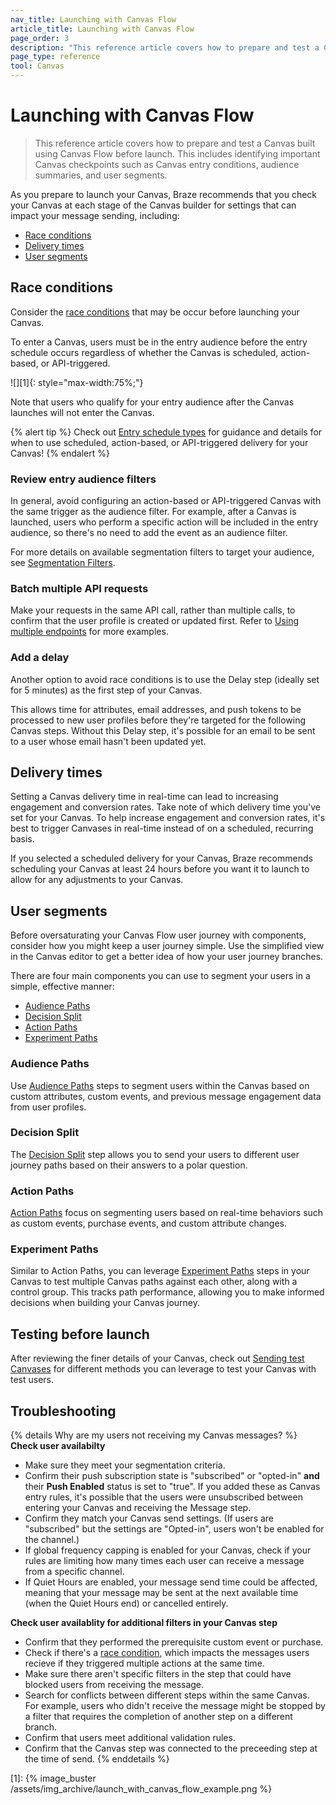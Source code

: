 ```yaml
---
nav_title: Launching with Canvas Flow
article_title: Launching with Canvas Flow
page_order: 3
description: "This reference article covers how to prepare and test a Canvas built with Canvas Flow before launch."
page_type: reference
tool: Canvas
---
```


# Launching with Canvas Flow

> This reference article covers how to prepare and test a Canvas built using Canvas Flow before launch. This includes identifying important Canvas checkpoints such as Canvas entry conditions, audience summaries, and user segments.

As you prepare to launch your Canvas, Braze recommends that you check your Canvas at each stage of the Canvas builder for settings that can impact your message sending, including:
* [Race conditions](#race-conditions)
* [Delivery times](#delivery-times)
* [User segments](#segment-users)

## Race conditions 

Consider the [race conditions]({{site.baseurl}}/user_guide/engagement_tools/testing/race_conditions/) that may be occur before launching your Canvas. 

To enter a Canvas, users must be in the entry audience before the entry schedule occurs regardless of whether the Canvas is scheduled, action-based, or API-triggered. 

![][1]{: style="max-width:75%;"}

Note that users who qualify for your entry audience after the Canvas launches will not enter the Canvas.

{% alert tip %}
Check out [Entry schedule types]({{site.baseurl}}/user_guide/engagement_tools/canvas/create_a_canvas/create_a_canvas/#step-2b-set-your-canvas-entry-schedule) for guidance and details for when to use scheduled, action-based, or API-triggered delivery for your Canvas!
{% endalert %}

### Review entry audience filters

In general, avoid configuring an action-based or API-triggered Canvas with the same trigger as the audience filter. For example, after a Canvas is launched, users who perform a specific action will be included in the entry audience, so there's no need to add the event as an audience filter. 

For more details on available segmentation filters to target your audience, see [Segmentation Filters]({{site.baseurl}}/user_guide/engagement_tools/segments/segmentation_filters).

### Batch multiple API requests

Make your requests in the same API call, rather than multiple calls, to confirm that the user profile is created or updated first. Refer to [Using multiple endpoints]({{site.baseurl}}/user_guide/engagement_tools/testing/race_conditions/#using-multiple-api-endpoints) for more examples.

### Add a delay

Another option to avoid race conditions is to use the Delay step (ideally set for 5 minutes) as the first step of your Canvas. 

This allows time for attributes, email addresses, and push tokens to be processed to new user profiles before they're targeted for the following Canvas steps. Without this Delay step, it's possible for an email to be sent to a user whose email hasn't been updated yet.

## Delivery times

Setting a Canvas delivery time in real-time can lead to increasing engagement and conversion rates. Take note of which delivery time you've set for your Canvas. To help increase engagement and conversion rates, it's best to trigger Canvases in real-time instead of on a scheduled, recurring basis.

If you selected a scheduled delivery for your Canvas, Braze recommends scheduling your Canvas at least 24 hours before you want it to launch to allow for any adjustments to your Canvas.

## User segments

Before oversaturating your Canvas Flow user journey with components, consider how you might keep a user journey simple. Use the simplified view in the Canvas editor to get a better idea of how your user journey branches. 

There are four main components you can use to segment your users in a simple, effective manner:

* [Audience Paths](#audience-paths)
* [Decision Split](#decision-split)
* [Action Paths](#action-paths)
* [Experiment Paths](#experiment-paths)

### Audience Paths

Use [Audience Paths]({{site.baseurl}}/user_guide/engagement_tools/canvas/canvas_components/audience_paths/) steps to segment users within the Canvas based on custom attributes, custom events, and previous message engagement data from user profiles.

### Decision Split

The [Decision Split]({{site.baseurl}}/user_guide/engagement_tools/canvas/canvas_components/decision_split/) step allows you to send your users to different user journey paths based on their answers to a polar question.

### Action Paths

[Action Paths]({{site.baseurl}}/user_guide/engagement_tools/canvas/canvas_components/action_paths/) focus on segmenting users based on real-time behaviors such as custom events, purchase events, and custom attribute changes. 

### Experiment Paths

Similar to Action Paths, you can leverage [Experiment Paths]({{site.baseurl}}/user_guide/engagement_tools/canvas/canvas_components/experiment_step/) steps in your Canvas to test multiple Canvas paths against each other, along with a control group. This tracks path performance, allowing you to make informed decisions when building your Canvas journey. 

## Testing before launch

After reviewing the finer details of your Canvas, check out [Sending test Canvases]({{site.baseurl}}/user_guide/engagement_tools/canvas/testing_canvases/sending_test_canvases/) for different methods you can leverage to test your Canvas with test users.

## Troubleshooting

{% details Why are my users not receiving my Canvas messages? %}
**Check user availabilty**
- Make sure they meet your segmentation criteria.
- Confirm their push subscription state is "subscribed" or "opted-in" **and** their **Push Enabled** status is set to "true". If you added these as Canvas entry rules, it's possible that the users were unsubscribed between entering your Canvas and receiving the Message step.
- Confirm they match your Canvas send settings. (If users are "subscribed" but the settings are "Opted-in", users won't be enabled for the channel.)
- If global frequency capping is enabled for your Canvas, check if your rules are limiting how many times each user can receive a message from a specific channel. 
- If Quiet Hours are enabled, your message send time could be affected, meaning that your message may be sent at the next available time (when the Quiet Hours end) or cancelled entirely.

**Check user availablity for additional filters in your Canvas step**
- Confirm that they performed the prerequisite custom event or purchase.
- Check if there's a [race condition]({{site.baseurl}}/user_guide/engagement_tools/testing/race_conditions/), which impacts the messages users recieve if they triggered multiple actions at the same time.
- Make sure there aren't specific filters in the step that could have blocked users from receiving the message.
- Search for conflicts between different steps within the same Canvas. For example, users who didn't receive the message might be stopped by a filter that requires the completion of another step on a different branch.
- Confirm that users meet additional validation rules.
- Confirm that the Canvas step was connected to the preceeding step at the time of send.
{% enddetails %}

[1]: {% image_buster /assets/img_archive/launch_with_canvas_flow_example.png %}
